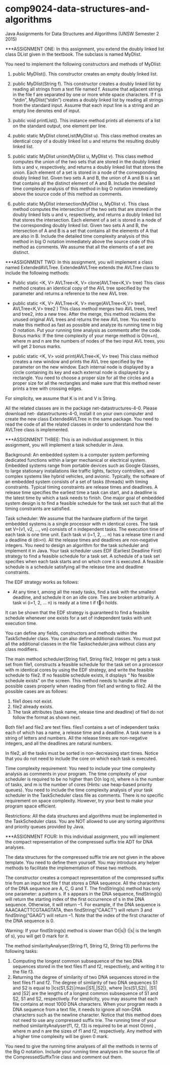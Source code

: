 # comp9024-data-structures-and-algorithms
Java Assignments for Data Structures and Algorithms (UNSW Semester 2 2015)

***ASSIGNMENT ONE:
In this assignment, you extend the doubly linked list class DList given in the textbook. The subclass is named MyDlist.

You need to implement the following constructors and methods of MyDlist:
1. public MyDlist(). This constructor creates an empty doubly linked list.

2. public MyDlist(String f). This constructor creates a doubly linked list by reading all strings from a text file
named f. Assume that adjacent strings in the file f are separated by one or more white space characters. If f is “stdin”, MyDlist(“stdin”) creates a doubly linked list by reading all strings from the standard input. Assume that each input line is a string and an empty line denotes end of input.

3. public void printList(). This instance method prints all elements of a list on the standard output, one element per line.

4. public static MyDlist cloneList(MyDlist u). This class method creates an identical copy of a doubly linked list u and returns the resulting doubly linked list.

5. public static MyDlist union(MyDlist u, MyDlist v). This class method computes the union of the two sets that are stored in the doubly linked lists u and v, respectively, and returns a doubly linked list that stores the union. 
Each element of a set is stored in a node of the corresponding doubly linked list. Given two sets A and B, the union of A and B is a set that contains all the distinct element of A and B. 
Include the detailed time complexity analysis of this method in big O notation immediately above the source code of this method as comments.

6. public static MyDlist intersection(MyDlist u, MyDlist v). This class method computes the intersection of the two sets that are stored in the doubly linked lists u and v, respectively, and returns a doubly linked list that stores the intersection. Each element of a set is stored in a node of the corresponding doubly linked list. 
Given two sets A and B, the intersection of A and B is a set that contains all the elements of A that are also in B. Include the detailed time complexity analysis of this method in big O notation immediately above the source code of this method as comments.
We assume that all the elements of a set are distinct.

***ASSIGNMENT TWO:
In this assignment, you will implement a class named ExtendedAVLTree. ExtendedAVLTree extends the AVLTree class to include the following methods:

- Public static <K, V> AVLTree<K, V> clone(AVLTree<K,V> tree)
This class method creates an identical copy of the AVL tree specified by the parameter and returns a reference to the new AVL tree.

- public static <K, V> AVLTree<K, V> merge(AVLTree<K,V> tree1, AVLTree<K,V> tree2 )
This class method merges two AVL trees, tree1 and tree2, into a new tree. After the merge, this method reclaims the unused original AVL trees and returns the new AVL tree. You need to make this method as fast as possible and analyze its running time in big O notation. 
Put your running time analysis as comments after the code.
Bonus marks: If the time complexity of your merge method is O(m+n), where m and n are the numbers of nodes of the two input AVL trees, you will get 2 bonus marks.

- public static <K, V> void print(AVLTree<K, V> tree)
This class method creates a new window and prints the AVL tree specified by the parameter on the new window. Each internal node is displayed by a circle containing its key and each external node is displayed by a rectangle. 
You need to choose a proper size for all the circles and a proper size for all the rectangles and make sure that this method never prints a tree with crossing edges.

For simplicity, we assume that K is int and V is String.

All the related classes are in the package net-datastructures-4-0. Please download net- datastructures-4-0, install it on your own computer and create the new class ExtendedAVLTree in the same package.
You need to read the code of all the related classes in order to understand how the AVLTree class is implemented.

***ASSIGNMENT THREE:
This is an individual assignment. In this assignment, you will implement a task scheduler in Java.

Background:
An embedded system is a computer system performing dedicated functions within a larger mechanical or electrical system. Embedded systems range from portable devices such as Google Glasses, to large stationary installations like traffic lights, factory controllers, and complex systems like hybrid vehicles, and avionic. Typically, the software of an embedded system consists of a set of tasks (threads) with timing constraints. Typical timing constraints are release times and deadlines. A release time specifies the earliest time a task can start, and a deadline is the latest time by which a task needs to finish. One major goal of embedded system design is to find a feasible schedule for the task set such that all the timing constraints are satisfied.

Task scheduler:
We assume that the hardware platform of the target embedded systems is a single processor with m identical cores. The task set V={v1, v2, ..., vn} consists of n independent tasks. The execution time of each task is one time unit. Each task vi (i=1, 2, ... n) has a release time ri and a deadline di (di>ri). All the release times and deadlines are non-negative integers. You need to design an algorithm for the task scheduler and implement it in Java. Your task scheduler uses EDF (Earliest Deadline First) strategy to find a feasible schedule for a task set. A schedule of a task set specifies when each task starts and on which core it is executed. A feasible schedule is a schedule satisfying all the release time and deadline constraints.

The EDF strategy works as follows:
- At any time t, among all the ready tasks, find a task with the smallest deadline, and schedule it on an idle core. Ties are broken arbitrarily. A task vi (i=1, 2, ... n) is ready at a time t if t􏰁ri holds.

It can be shown that the EDF strategy is guaranteed to find a feasible schedule whenever one exists for a set of independent tasks with unit execution time.

You can define any fields, constructors and methods within the TaskScheduler class. You can also define additional classes. You must put all the additional classes in the file Taskscheduler.java without class any class modifiers.

The main method scheduler(String file1, String file2, Integer m) gets a task set from file1, constructs a feasible schedule for the task set on a processor with m identical cores by using the EDF strategy, and write the feasible schedule to file2. If no feasible schedule exists, it displays “ No feasible schedule exists” on the screen. This method needs to handle all the possible cases properly when reading from file1 and writing to file2. All the possible cases are as follows:
1. file1 does not exist.
2. file2 already exists.
3. The task attributes (task name, release time and deadline) of file1 do not follow the format as shown next.

Both file1 and file2 are text files. files1 contains a set of independent tasks each of which has a name, a release time and a deadline. A task name is a string of letters and numbers. All the release times are non-negative integers, and all the deadlines are natural numbers.

In file2, all the tasks must be sorted in non-decreasing start times. Notice that you do not need to include the core on which each task is executed.

Time complexity requirement:
You need to include your time complexity analysis as comments in your program. The time complexity of your scheduler is required to be no higher than O(n log n), where n is the number of tasks, and m is the number of cores (Hints: use heap-based priority queues). You need to include the time complexity analysis of your task scheduler in the TaskScheduler class file as comments. There is no specific requirement on space complexity. However, try your best to make your program space efficient.

Restrictions:
All the data structures and algorithms must be implemented in the TaskScheduler class. You are NOT allowed to use any sorting algorithms and priority queues provided by Java.

***ASSIGNMENT FOUR:
In this individual assignment, you will implement the compact representation of the compressed suffix trie ADT for DNA analyses.

The data structures for the compressed suffix trie are not given in the above template. You need to define them yourself. You may introduce any helper methods to facilitate the implementation of these two methods.

The constructor creates a compact representation of the compressed suffix trie from an input text file f that stores a DNA sequence. All the characters of the DNA sequence are A, C, G and T. The findString(s) method has only one parameter: a pattern s. If s appears in the DNA sequence, findString(s) will return the starting index of the first occurrence of s in the DNA sequence. Otherwise, it will return –1. For example, if the DNA sequence is AAACAACTTCGTAAGTATA, then findString(“CAACT”) will return 3 and findString(“GAAG”) will return –1. Note that the index of the first character of the DNA sequence is 0.

Warning: If your findString(s) method is slower than O(|s|) (|s| is the length of s), you will get 0 mark for it. 

The method similarityAnalyser(String f1, String f2, String f3) performs the following tasks:

1. Computing the longest common subsequence of the two DNA sequences stored in the text files f1 and f2, respectively, and writing it to the file f3.
2. Returning the degree of similarity of two DNA sequences stored in the text files f1 and f2. The degree of similarity of two DNA sequences S1 and S2 is equal to |lcs(S1,S2)|/max{|S1|,|S2|}, where |lcs(S1,S2)|, |S1| and |S2| are the lengths of a longest common subsequence of S1 and S2, S1 and S2, respectively. For simplicity, you may assume that each file contains at most 1000 DNA characters. When your program reads a DNA sequence from a text file, it needs to ignore all non-DNA characters such as the newline character. Notice that this method does not need to use any compressed suffix trie. The running time of your method similarityAnalyser(f1, f2, f3) is required to be at most O(mn) , where m and n are the sizes of f1 and f2, respectively. Any method with a higher time complexity will be given 0 mark.

You need to give the running time analyses of all the methods in terms of the Big O notation. Include your running time analyses in the source file of the CompressedSuffixTrie class and comment out them.

